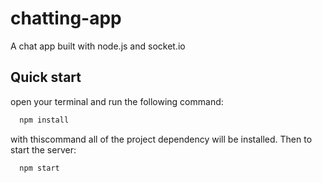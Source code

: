# chatting-app
A chat app built with node.js and socket.io

## Quick start
open your terminal and run the following command:

```bash
  npm install
```
with thiscommand all of the project dependency will be installed. Then to start the server:

```bash
  npm start
```
